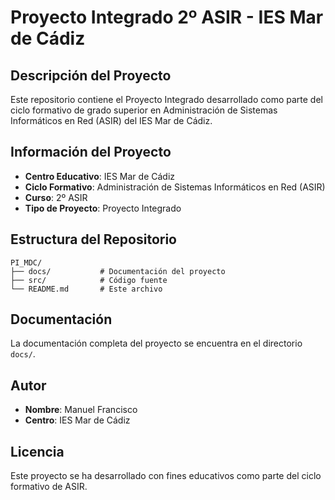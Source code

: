 # Proyecto Integrado 2º ASIR - IES Mar de Cádiz

## Descripción del Proyecto

Este repositorio contiene el Proyecto Integrado desarrollado como parte del ciclo formativo de grado superior en Administración de Sistemas Informáticos en Red (ASIR) del IES Mar de Cádiz.

## Información del Proyecto

- **Centro Educativo**: IES Mar de Cádiz
- **Ciclo Formativo**: Administración de Sistemas Informáticos en Red (ASIR)
- **Curso**: 2º ASIR
- **Tipo de Proyecto**: Proyecto Integrado

## Estructura del Repositorio

```
PI_MDC/
├── docs/           # Documentación del proyecto
├── src/            # Código fuente
└── README.md       # Este archivo
```

## Documentación

La documentación completa del proyecto se encuentra en el directorio `docs/`.

## Autor

- **Nombre**: Manuel Francisco
- **Centro**: IES Mar de Cádiz

## Licencia

Este proyecto se ha desarrollado con fines educativos como parte del ciclo formativo de ASIR.